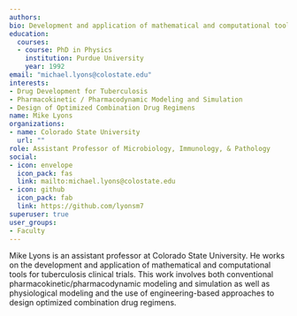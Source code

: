 ```yaml
---
authors:
bio: Development and application of mathematical and computational tools to for tuberculosis 
education:
  courses:
  - course: PhD in Physics
    institution: Purdue University
    year: 1992
email: "michael.lyons@colostate.edu"
interests:
- Drug Development for Tuberculosis
- Pharmacokinetic / Pharmacodynamic Modeling and Simulation
- Design of Optimized Combination Drug Regimens
name: Mike Lyons
organizations:
- name: Colorado State University
  url: ""
role: Assistant Professor of Microbiology, Immunology, & Pathology
social:
- icon: envelope
  icon_pack: fas
  link: mailto:michael.lyons@colostate.edu
- icon: github
  icon_pack: fab
  link: https://github.com/lyonsm7
superuser: true
user_groups:
- Faculty
---
```


Mike Lyons is an assistant professor at Colorado State University. He works on the development and application of mathematical and computational tools for tuberculosis clinical trials. This work involves both conventional pharmacokinetic/pharmacodynamic modeling and simulation as well as physiological modeling and the use of engineering-based approaches to design optimized combination drug regimens.

